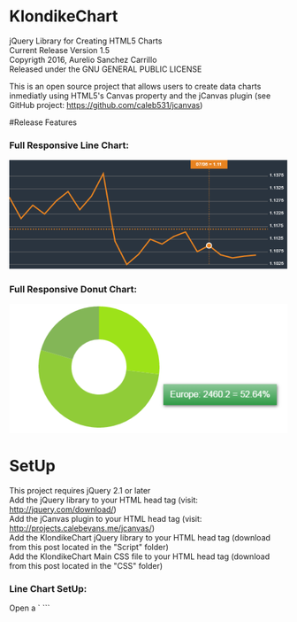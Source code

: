 # KlondikeChart
jQuery Library for Creating HTML5 Charts
<br>
Current Release Version 1.5
<br>
Copyrigth 2016, Aurelio Sanchez Carrillo
<br>
Released under the GNU GENERAL PUBLIC LICENSE

This is an open source project that allows users to create data charts inmediatly using HTML5's Canvas property and the jCanvas plugin (see GitHub project: https://github.com/caleb531/jcanvas)

#Release Features
<h3>Full Responsive Line Chart:</h3>
<img src="https://raw.githubusercontent.com/aureliosanchez/KlondikeChart/master/SampleImages/KlonidkeChartProjectImage1.png">
<h3>Full Responsive Donut Chart:</h3>
<img src="https://raw.githubusercontent.com/aureliosanchez/KlondikeChart/master/SampleImages/KlonidkeChartProjectImage2.png">

# SetUp
This project requires jQuery 2.1 or later 
<br>
Add the jQuery library to your HTML head tag (visit: http://jquery.com/download/)
<br>
Add the jCanvas plugin to your HTML head tag (visit: http://projects.calebevans.me/jcanvas/)
<br>
Add the KlondikeChart jQuery library to your HTML head tag (download from this post located in the "Script" folder)
<br>
Add the KlondikeChart Main CSS file to your HTML head tag (download from this post located in the "CSS" folder)
<br>
<h3>Line Chart SetUp:</h3>
Open a `<script>` tag in your html document where you call the `LineChart()` function and declare all of its configuration variables:
```
<script type="text/javascript">
	var myLineCanvas = $("#LineChart"); //Stores the Canvas ID
	var lineColor = "#e88320"; //Sets the color of the line in the chart 
	var lineStroke = 3; //Determines the line stroke width
	var CanvasBackground = "#2a343f"; //Sets the color of the Canvas Background
	var gridLineColor = "#767676"; //Sets the chart's grid lining color 
	var gridNumeralColor = "#fff"; //Sets the grid number color
	var gridLineFrecuency = 20; //Sets the interval of the chart graduation grid
	var GridNumeralDecimals = 0; //Delcares how much decimals you want displayed in the graduation grid
	var ChartAvarage = true; //true or false; Drwas the avarage line in the chart 
	var XValues = ["Jan", "Feb", "Mar", "Apr", "May", "Jun", "Jul", "Aug", "Sept", "Oct", "Nov", "Dec"]; //String array for X values to be displayed in the chart
	var YValues = [150, 360, 200, 225, 560, 450, 220, 550, 630, 100, 280, 480]; //Numeric array for Y values to be displayed in the chart
	LineChart(); //Calls the LineChart function to draw the chart using the above properties
</script>
```



